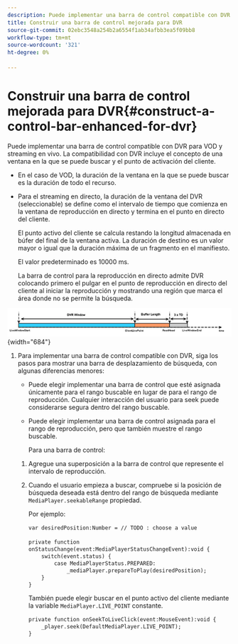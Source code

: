 ```yaml
---
description: Puede implementar una barra de control compatible con DVR para VOD y streaming en vivo. La compatibilidad con DVR incluye el concepto de una ventana en la que se puede buscar y el punto de activación del cliente.
title: Construir una barra de control mejorada para DVR
source-git-commit: 02ebc3548a254b2a6554f1ab34afbb3ea5f09bb8
workflow-type: tm+mt
source-wordcount: '321'
ht-degree: 0%

---
```


# Construir una barra de control mejorada para DVR{#construct-a-control-bar-enhanced-for-dvr}

Puede implementar una barra de control compatible con DVR para VOD y streaming en vivo. La compatibilidad con DVR incluye el concepto de una ventana en la que se puede buscar y el punto de activación del cliente.

* En el caso de VOD, la duración de la ventana en la que se puede buscar es la duración de todo el recurso.
* Para el streaming en directo, la duración de la ventana del DVR (seleccionable) se define como el intervalo de tiempo que comienza en la ventana de reproducción en directo y termina en el punto en directo del cliente.

  El punto activo del cliente se calcula restando la longitud almacenada en búfer del final de la ventana activa. La duración de destino es un valor mayor o igual que la duración máxima de un fragmento en el manifiesto.

  El valor predeterminado es 10000 ms.

  La barra de control para la reproducción en directo admite DVR colocando primero el pulgar en el punto de reproducción en directo del cliente al iniciar la reproducción y mostrando una región que marca el área donde no se permite la búsqueda.

<!--<a id="fig_37A39A28BA714BA5A2C461357ED5BD41"></a>-->

![](assets/dvr-window.PNG){width="684"}

1. Para implementar una barra de control compatible con DVR, siga los pasos para mostrar una barra de desplazamiento de búsqueda, con algunas diferencias menores:

   * Puede elegir implementar una barra de control que esté asignada únicamente para el rango buscable en lugar de para el rango de reproducción. Cualquier interacción del usuario para seek puede considerarse segura dentro del rango buscable.
   * Puede elegir implementar una barra de control asignada para el rango de reproducción, pero que también muestre el rango buscable.

     Para una barra de control:

   1. Agregue una superposición a la barra de control que represente el intervalo de reproducción.
   1. Cuando el usuario empieza a buscar, compruebe si la posición de búsqueda deseada está dentro del rango de búsqueda mediante `MediaPlayer.seekableRange` propiedad.

      Por ejemplo:

      ```
      var desiredPosition:Number = // TODO : choose a value 
      
      private function onStatusChange(event:MediaPlayerStatusChangeEvent):void { 
          switch(event.status) { 
              case MediaPlayerStatus.PREPARED: 
                  _mediaPlayer.prepareToPlay(desiredPosition); 
          } 
      }
      ```

      También puede elegir buscar en el punto activo del cliente mediante la variable `MediaPlayer.LIVE_POINT` constante.

      ```
      private function onSeekToLiveClick(event:MouseEvent):void { 
          _player.seek(DefaultMediaPlayer.LIVE_POINT); 
      }
      ```
